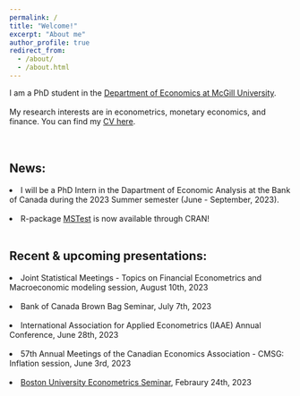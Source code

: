 ```yaml
---
permalink: /
title: "Welcome!"
excerpt: "About me"
author_profile: true
redirect_from: 
  - /about/
  - /about.html
---
```

I am a PhD student in the [Department of Economics at McGill University](https://www.mcgill.ca/economics/). 
<br />
<br />
My research interests are in econometrics, monetary economics, and finance. You can find my [CV here](https://roga11.github.io/gabrielrodriguez.github.io/files/GRodriguezRondon_CV_20230523.pdf). 
<br />
<br />
<br />
## News:
<li>I will be a PhD Intern in the Dapartment of Economic Analysis at the Bank of Canada during the 2023 Summer semester (June - September, 2023).</li>
<br />
<li>R-package <a href="https://cran.r-project.org/web/packages/MSTest/MSTest.pdf">MSTest</a> is now available through CRAN! </li>
<br />

## Recent & upcoming presentations:
<li>Joint Statistical Meetings - Topics on Financial Econometrics and Macroeconomic modeling session, August 10th, 2023</li>
<br />
<li>Bank of Canada Brown Bag Seminar, July 7th, 2023</li>
<br />
<li>International Association for Applied Econometrics (IAAE) Annual Conference, June 28th, 2023</li>
<br />
<li>57th Annual Meetings of the Canadian Economics Association - CMSG: Inflation session, June 3rd, 2023</li>
<br />
<li><a href="https://blogs.bu.edu/perron/seminar/">Boston University Econometrics Seminar</a>, Febraury 24th, 2023</li>
<br />
